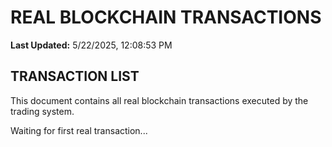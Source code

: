 # REAL BLOCKCHAIN TRANSACTIONS

**Last Updated:** 5/22/2025, 12:08:53 PM

## TRANSACTION LIST

This document contains all real blockchain transactions executed by the trading system.

Waiting for first real transaction...